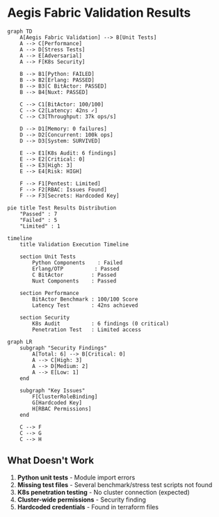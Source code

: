 # Aegis Fabric Validation Results

```mermaid
graph TD
    A[Aegis Fabric Validation] --> B[Unit Tests]
    A --> C[Performance]
    A --> D[Stress Tests]
    A --> E[Adversarial]
    A --> F[K8s Security]
    
    B --> B1[Python: FAILED]
    B --> B2[Erlang: PASSED]
    B --> B3[C BitActor: PASSED]
    B --> B4[Nuxt: PASSED]
    
    C --> C1[BitActor: 100/100]
    C --> C2[Latency: 42ns ✓]
    C --> C3[Throughput: 37k ops/s]
    
    D --> D1[Memory: 0 failures]
    D --> D2[Concurrent: 100k ops]
    D --> D3[System: SURVIVED]
    
    E --> E1[K8s Audit: 6 findings]
    E --> E2[Critical: 0]
    E --> E3[High: 3]
    E --> E4[Risk: HIGH]
    
    F --> F1[Pentest: Limited]
    F --> F2[RBAC: Issues Found]
    F --> F3[Secrets: Hardcoded Key]
```

```mermaid
pie title Test Results Distribution
    "Passed" : 7
    "Failed" : 5
    "Limited" : 1
```

```mermaid
timeline
    title Validation Execution Timeline
    
    section Unit Tests
        Python Components    : Failed
        Erlang/OTP          : Passed
        C BitActor         : Passed
        Nuxt Components    : Passed
    
    section Performance
        BitActor Benchmark : 100/100 Score
        Latency Test       : 42ns achieved
    
    section Security
        K8s Audit          : 6 findings (0 critical)
        Penetration Test   : Limited access
```

```mermaid
graph LR
    subgraph "Security Findings"
        A[Total: 6] --> B[Critical: 0]
        A --> C[High: 3]
        A --> D[Medium: 2]
        A --> E[Low: 1]
    end
    
    subgraph "Key Issues"
        F[ClusterRoleBinding]
        G[Hardcoded Key]
        H[RBAC Permissions]
    end
    
    C --> F
    C --> G
    C --> H
```

## What Doesn't Work

1. **Python unit tests** - Module import errors
2. **Missing test files** - Several benchmark/stress test scripts not found
3. **K8s penetration testing** - No cluster connection (expected)
4. **Cluster-wide permissions** - Security finding
5. **Hardcoded credentials** - Found in terraform files
